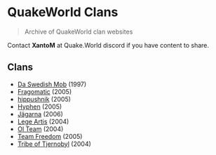 # QuakeWorld Clans

> Archive of QuakeWorld clan websites

Contact **XantoM** at Quake.World discord if you have content to share.

## Clans

* [Da Swedish Mob](https://archive.quake.world/clans/da-swedish-mob/) (1997)
* [Fragomatic](https://archive.quake.world/clans/fragomatic/) (2005)
* [hippushnik](https://archive.quake.world/clans/hippushnik/) (2005)
* [Hyphen](https://archive.quake.world/clans/hyphen/hyphen.txt) (2005)
* [Jägarna](https://archive.quake.world/clans/jagarna/) (2006)
* [Lege Artis](https://archive.quake.world/clans/legeartis/) (2004)
* [Ol Team](https://archive.quake.world/clans/ol-team/) (2004)
* [Team Freedom](https://archive.quake.world/clans/team-freedom/) (2005)
* [Tribe of Tjernobyl](https://archive.quake.world/clans/tribe-of-tjernobyl/) (2004)
